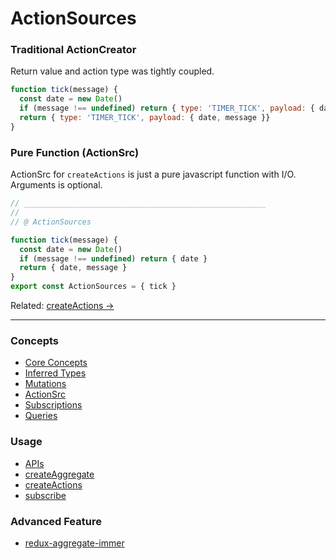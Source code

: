 # ActionSources

### Traditional ActionCreator

Return value and action type was tightly coupled.

```javascript
function tick(message) {
  const date = new Date()
  if (message !== undefined) return { type: 'TIMER_TICK', payload: { date }}
  return { type: 'TIMER_TICK', payload: { date, message }}
}
```

### Pure Function (ActionSrc)

ActionSrc for `createActions` is just a pure javascript function with I/O. Arguments is optional.

```javascript
// ______________________________________________________
//
// @ ActionSources

function tick(message) {
  const date = new Date()
  if (message !== undefined) return { date }
  return { date, message }
}
export const ActionSources = { tick }
```

Related: [createActions ->](createActions.md)

___

### Concepts

* [Core Concepts](coreConcepts.md)
* [Inferred Types](inferredTypes.md)
* [Mutations](mutations.md)
* [ActionSrc](actionSources.md)
* [Subscriptions](subscriptions.md)
* [Queries](queries.md)

### Usage

* [APIs](apis.md)
* [createAggregate](createAggregate.md)
* [createActions](createActions.md)
* [subscribe](subscribe.md)

### Advanced Feature

* [redux-aggregate-immer](redux-aggregate-immer.md)
